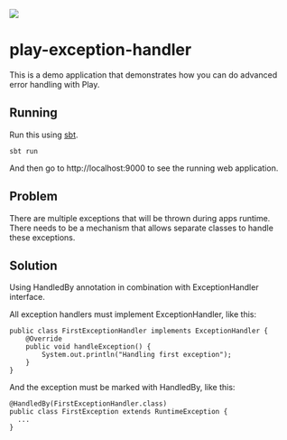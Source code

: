 [<img src="https://img.shields.io/travis/playframework/play-java-starter-example.svg"/>](https://travis-ci.org/playframework/play-java-starter-example)

# play-exception-handler

This is a demo application that demonstrates how you can do advanced error handling with Play.

## Running

Run this using [sbt](http://www.scala-sbt.org/). 

```
sbt run
```

And then go to http://localhost:9000 to see the running web application.

## Problem

There are multiple exceptions that will be thrown during apps runtime. There needs to be a mechanism that allows separate classes to handle these exceptions.

## Solution

Using HandledBy annotation in combination with ExceptionHandler interface.

All exception handlers must implement ExceptionHandler, like this:

```
public class FirstExceptionHandler implements ExceptionHandler {
    @Override
    public void handleException() {
        System.out.println("Handling first exception");
    }
}
```

And the exception must be marked with HandledBy, like this:
```
@HandledBy(FirstExceptionHandler.class)
public class FirstException extends RuntimeException {
  ...
}
```
